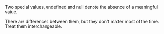 Two special values, undefined and null denote the absence of a meaningful value.

There are differences between them, but they don't matter most of the time. Treat them interchangeable.
